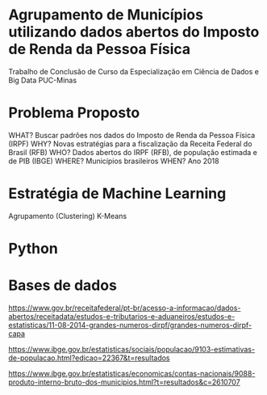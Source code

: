 # Agrupamento de Municípios utilizando dados abertos do Imposto de Renda da Pessoa Física
Trabalho de Conclusão de Curso da Especialização em Ciência de Dados e Big Data
PUC-Minas

# Problema Proposto
WHAT?  Buscar padrões nos dados do Imposto de Renda da Pessoa Física (IRPF)
WHY? Novas estratégias para a fiscalização da Receita Federal do Brasil (RFB)
WHO? Dados abertos do IRPF (RFB), de população estimada e de PIB (IBGE)
WHERE? Municípios brasileiros
WHEN? Ano 2018

# Estratégia de Machine Learning
Agrupamento (Clustering) 
K-Means

# Python

# Bases de dados
https://www.gov.br/receitafederal/pt-br/acesso-a-informacao/dados-abertos/receitadata/estudos-e-tributarios-e-aduaneiros/estudos-e-estatisticas/11-08-2014-grandes-numeros-dirpf/grandes-numeros-dirpf-capa

https://www.ibge.gov.br/estatisticas/sociais/populacao/9103-estimativas-de-populacao.html?edicao=22367&t=resultados

https://www.ibge.gov.br/estatisticas/economicas/contas-nacionais/9088-produto-interno-bruto-dos-municipios.html?t=resultados&c=2610707
